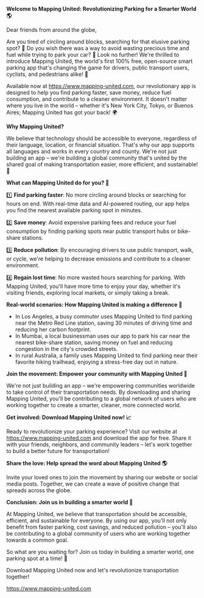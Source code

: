 **Welcome to Mapping United: Revolutionizing Parking for a Smarter World 🌎**

Dear friends from around the globe,

Are you tired of circling around blocks, searching for that elusive parking spot? 🚗 Do you wish there was a way to avoid wasting precious time and fuel while trying to park your car? 🛞️ Look no further! We're thrilled to introduce Mapping United, the world's first 100% free, open-source smart parking app that's changing the game for drivers, public transport users, cyclists, and pedestrians alike! 🌟

Available now at https://www.mapping-united.com, our revolutionary app is designed to help you find parking faster, save money, reduce fuel consumption, and contribute to a cleaner environment. It doesn't matter where you live in the world – whether it's New York City, Tokyo, or Buenos Aires; Mapping United has got your back! 🌍

**Why Mapping United?**

We believe that technology should be accessible to everyone, regardless of their language, location, or financial situation. That's why our app supports all languages and works in every country and county. We're not just building an app – we're building a global community that's united by the shared goal of making transportation easier, more efficient, and sustainable! 🌈

**What can Mapping United do for you? 🤔**

1️⃣ **Find parking faster**: No more circling around blocks or searching for hours on end. With real-time data and AI-powered routing, our app helps you find the nearest available parking spot in minutes.

2️⃣ **Save money**: Avoid expensive parking fees and reduce your fuel consumption by finding parking spots near public transport hubs or bike-share stations.

3️⃣ **Reduce pollution**: By encouraging drivers to use public transport, walk, or cycle, we're helping to decrease emissions and contribute to a cleaner environment.

4️⃣ **Regain lost time**: No more wasted hours searching for parking. With Mapping United, you'll have more time to enjoy your day, whether it's visiting friends, exploring local markets, or simply taking a break.

**Real-world scenarios: How Mapping United is making a difference 🌟**

* In Los Angeles, a busy commuter uses Mapping United to find parking near the Metro Red Line station, saving 30 minutes of driving time and reducing her carbon footprint.
* In Mumbai, a local businessman uses our app to park his car near the nearest bike-share station, saving money on fuel and reducing congestion in the city's crowded streets.
* In rural Australia, a family uses Mapping United to find parking near their favorite hiking trailhead, enjoying a stress-free day out in nature.

**Join the movement: Empower your community with Mapping United 🌈**

We're not just building an app – we're empowering communities worldwide to take control of their transportation needs. By downloading and sharing Mapping United, you'll be contributing to a global network of users who are working together to create a smarter, cleaner, more connected world.

**Get involved: Download Mapping United now! 📈**

Ready to revolutionize your parking experience? Visit our website at https://www.mapping-united.com and download the app for free. Share it with your friends, neighbors, and community leaders – let's work together to build a better future for transportation!

**Share the love: Help spread the word about Mapping United 🌎**

Invite your loved ones to join the movement by sharing our website or social media posts. Together, we can create a wave of positive change that spreads across the globe.

**Conclusion: Join us in building a smarter world 🌟**

At Mapping United, we believe that transportation should be accessible, efficient, and sustainable for everyone. By using our app, you'll not only benefit from faster parking, cost savings, and reduced pollution – you'll also be contributing to a global community of users who are working together towards a common goal.

So what are you waiting for? Join us today in building a smarter world, one parking spot at a time! 🚀

Download Mapping United now and let's revolutionize transportation together!

https://www.mapping-united.com